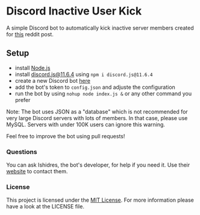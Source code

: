 # Discord Inactive User Kick
A simple Discord bot to automatically kick inactive server members created for [this](https://www.reddit.com/r/discordapp/comments/emgcn9/bot_for_kicking/) reddit post.

## Setup
- install [Node.js](https://nodejs.org/en/)
- install [discord.js@11.6.4](https://www.npmjs.com/package/discord.js/v/11.6.1) using `npm i discord.js@11.6.4`
- create a new Discord bot [here](https://discordapp.com/developers/applications/)
- add the bot's token to `config.json` and adjuste the configuration
- run the bot by using `nohup node index.js &` or any other command you prefer

Note: The bot uses JSON as a "database" which is not recommended for very large Discord servers with lots of members. In that case, please use MySQL. Servers with under 100K users can ignore this warning.

Feel free to improve the bot using pull requests!

### Questions
You can ask Ishidres, the bot's developer, for help if you need it. Use their [website](https://ishidres.eu) to contact them.

### License
This project is licensed under the [MIT License](https://choosealicense.com/licenses/mit/). For more information please have a look at the LICENSE file.
